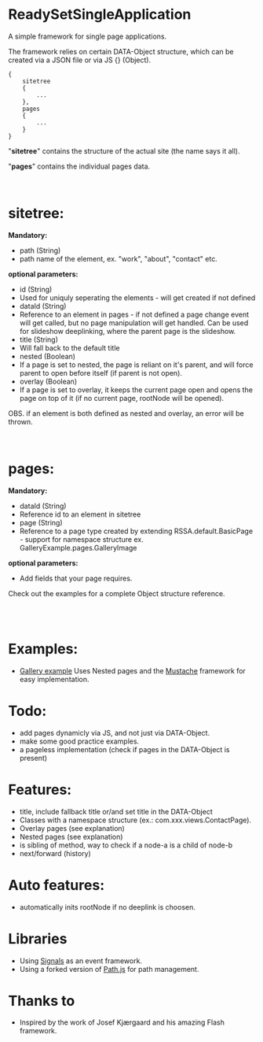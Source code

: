 ReadySetSingleApplication
=========================

A simple framework for single page applications.

The framework relies on certain DATA-Object structure, which can be created via a JSON file or via JS {} (Object).

    {
    	sitetree
    	{
    		...
    	},
    	pages
    	{
    		...
    	}
    }

"<strong>sitetree</strong>" contains the structure of the actual site (the name says it all).

"<strong>pages</strong>" contains the individual pages data.

<br>

# sitetree:
<strong>Mandatory:</strong><br>
* path (String)
 * path name of the element, ex. "work", "about", "contact" etc.

<strong>optional parameters:</strong><br>
* id (String)
 * Used for uniquly seperating the elements - will get created if not defined
* dataId (String)
 * Reference to an element in pages - if not defined a page change event will get called, but no page manipulation will get handled. Can be used for slideshow deeplinking, where the parent page is the slideshow.
* title (String)
 * Will fall back to the default title
* nested (Boolean)
 * If a page is set to nested, the page is reliant on it's parent, and will force parent to open before itself (if parent is not open).
* overlay (Boolean)
 * If a page is set to overlay, it keeps the current page open and opens the page on top of it (if no current page, rootNode will be opened).

OBS. if an element is both defined as nested and overlay, an error will be thrown.

<br>

# pages:
<strong>Mandatory:</strong><br>
* dataId (String)
 * Reference id to an element in sitetree
* page (String)
 * Reference to a page type created by extending RSSA.default.BasicPage - support for namespace structure ex. GalleryExample.pages.GalleryImage

<strong>optional parameters:</strong><br>
* Add fields that your page requires.

Check out the examples for a complete Object structure reference.

<br><br>

# Examples:
* [Gallery example](http://rwatgg.dk/labs/rssa/gallery.php)
Uses Nested pages and the [Mustache](https://github.com/janl/mustache.js) framework for easy implementation.


# Todo:
* add pages dynamicly via JS, and not just via DATA-Object.
* make some good practice examples.
* a pageless implementation (check if pages in the DATA-Object is present)


# Features:
* title, include fallback title or/and set title in the DATA-Object
* Classes with a namespace structure (ex.: com.xxx.views.ContactPage).
* Overlay pages (see explanation)
* Nested pages (see explanation)
* is sibling of method, way to check if a node-a is a child of node-b
* next/forward (history)

# Auto features:
* automatically inits rootNode if no deeplink is choosen.


# Libraries
* Using [Signals](http://millermedeiros.github.com/js-signals/) as an event framework.
* Using a forked version of [Path.js](https://github.com/mtrpcic/pathjs) for path management.

# Thanks to

- Inspired by the work of Josef Kjærgaard and his amazing Flash framework.